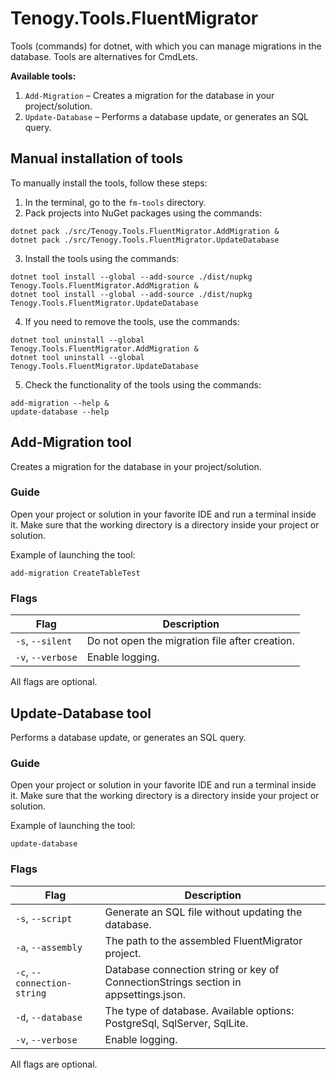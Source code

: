 # Tenogy.Tools.FluentMigrator

Tools (commands) for dotnet, with which you can manage migrations in the database. Tools are alternatives for CmdLets. 

**Available tools:**

1. `Add-Migration` – Creates a migration for the database in your project/solution.
2. `Update-Database` – Performs a database update, or generates an SQL query.


## Manual installation of tools

To manually install the tools, follow these steps:

1. In the terminal, go to the `fm-tools` directory.
2. Pack projects into NuGet packages using the commands:
```shell
dotnet pack ./src/Tenogy.Tools.FluentMigrator.AddMigration &
dotnet pack ./src/Tenogy.Tools.FluentMigrator.UpdateDatabase
```
3. Install the tools using the commands:
```shell
dotnet tool install --global --add-source ./dist/nupkg Tenogy.Tools.FluentMigrator.AddMigration &
dotnet tool install --global --add-source ./dist/nupkg Tenogy.Tools.FluentMigrator.UpdateDatabase
```
4. If you need to remove the tools, use the commands:
```shell
dotnet tool uninstall --global Tenogy.Tools.FluentMigrator.AddMigration &
dotnet tool uninstall --global Tenogy.Tools.FluentMigrator.UpdateDatabase
```
5. Check the functionality of the tools using the commands:
```shell
add-migration --help &
update-database --help
```


## Add-Migration tool

Creates a migration for the database in your project/solution.

### Guide

Open your project or solution in your favorite IDE and run a terminal inside it. Make sure that the working directory is a directory inside your project or solution.

Example of launching the tool:

```shell
add-migration CreateTableTest
```

### Flags

| Flag              | Description                                    |
|-------------------|------------------------------------------------|
| `-s`, `--silent`  | Do not open the migration file after creation. |
| `-v`, `--verbose` | Enable logging.                                |

All flags are optional.

## Update-Database tool

Performs a database update, or generates an SQL query.

### Guide

Open your project or solution in your favorite IDE and run a terminal inside it. Make sure that the working directory is a directory inside your project or solution.

Example of launching the tool:

```shell
update-database
```

### Flags

| Flag                        | Description                                                                         |
|-----------------------------|-------------------------------------------------------------------------------------|
| `-s`, `--script`            | Generate an SQL file without updating the database.                                 |
| `-a`, `--assembly`          | The path to the assembled FluentMigrator project.                                   |
| `-c`, `--connection-string` | Database connection string or key of ConnectionStrings section in appsettings.json. |
| `-d`, `--database`          | The type of database. Available options: PostgreSql, SqlServer, SqlLite.            |
| `-v`, `--verbose`           | Enable logging.                                                                     |

All flags are optional.
